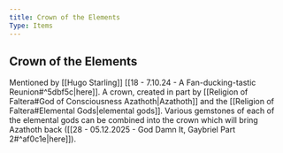 ```yaml
---
title: Crown of the Elements
Type: Items
---
```

## Crown of the Elements

Mentioned by [[Hugo Starling]] [[18 - 7.10.24 - A Fan-ducking-tastic Reunion#^5dbf5c|here]]. 
A crown, created in part by [[Religion of Faltera#God of Consciousness Azathoth|Azathoth]] and the [[Religion of Faltera#Elemental Gods|elemental gods]]. 
Various gemstones of each of the elemental gods can be combined into the crown which will bring Azathoth back ([[28 - 05.12.2025 - God Damn It, Gaybriel Part 2#^af0c1e|here]]). 